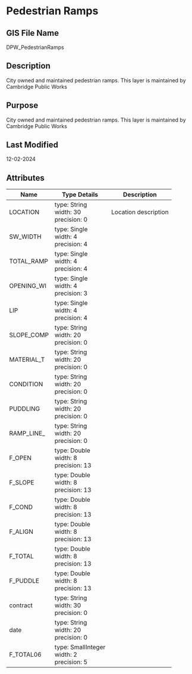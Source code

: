 # Pedestrian Ramps
## GIS File Name
DPW_PedestrianRamps
## Description
<DIV STYLE="text-align:Left;"><DIV><DIV><P><SPAN>City owned and maintained pedestrian ramps. This layer is maintained by Cambridge Public Works</SPAN></P></DIV></DIV></DIV>

## Purpose
City owned and maintained pedestrian ramps. This layer is maintained by Cambridge Public Works
## Last Modified
12-02-2024
## Attributes
|Name|Type Details|Description|
|----|------------|-----------|
|LOCATION|type: String<br/>width: 30<br/>precision: 0|Location description |
|SW_WIDTH|type: Single<br/>width: 4<br/>precision: 4||
|TOTAL_RAMP|type: Single<br/>width: 4<br/>precision: 4||
|OPENING_WI|type: Single<br/>width: 4<br/>precision: 3||
|LIP|type: Single<br/>width: 4<br/>precision: 4||
|SLOPE_COMP|type: String<br/>width: 20<br/>precision: 0||
|MATERIAL_T|type: String<br/>width: 20<br/>precision: 0||
|CONDITION|type: String<br/>width: 20<br/>precision: 0||
|PUDDLING|type: String<br/>width: 20<br/>precision: 0||
|RAMP_LINE_|type: String<br/>width: 20<br/>precision: 0||
|F_OPEN|type: Double<br/>width: 8<br/>precision: 13||
|F_SLOPE|type: Double<br/>width: 8<br/>precision: 13||
|F_COND|type: Double<br/>width: 8<br/>precision: 13||
|F_ALIGN|type: Double<br/>width: 8<br/>precision: 13||
|F_TOTAL|type: Double<br/>width: 8<br/>precision: 13||
|F_PUDDLE|type: Double<br/>width: 8<br/>precision: 13||
|contract|type: String<br/>width: 30<br/>precision: 0||
|date|type: String<br/>width: 20<br/>precision: 0||
|F_TOTAL06|type: SmallInteger<br/>width: 2<br/>precision: 5||
